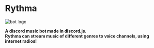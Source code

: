 # Rythma
![bot logo](https://cdn.discordapp.com/avatars/1093143762496127056/36b694ebd63f898c546f3c54ba0720e3.webp?size=128)

**A discord music bot made in discord.js.**<br />
**Rythma can stream music of different genres to voice channels, using internet radios!**<br />
